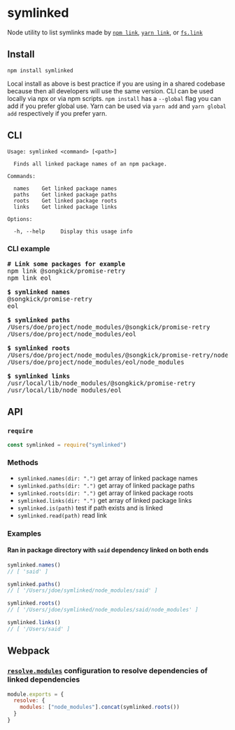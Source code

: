 # symlinked
Node utility to list symlinks made by [`npm link`](https://docs.npmjs.com/cli/link), [`yarn link`](https://yarnpkg.com/lang/en/docs/cli/link/), or [`fs.link`](https://nodejs.org/api/fs.html)

## Install

```
npm install symlinked
```

Local install as above is best practice if you are using in a shared codebase because then all developers will use the same version. CLI can be used locally via npx or via npm scripts. `npm install` has a `--global` flag you can add if you prefer global use. Yarn can be used via `yarn add` and `yarn global add` respectively if you prefer yarn.

## CLI

```
Usage: symlinked <command> [<path>]

  Finds all linked package names of an npm package.

Commands:

  names    Get linked package names
  paths    Get linked package paths
  roots    Get linked package roots
  links    Get linked package links

Options:

  -h, --help     Display this usage info
```

### CLI example

<pre>
<b># Link some packages for example</b>
npm link @songkick/promise-retry
npm link eol

<b>$ symlinked names</b>
@songkick/promise-retry
eol

<b>$ symlinked paths</b>
/Users/doe/project/node_modules/@songkick/promise-retry
/Users/doe/project/node_modules/eol

<b>$ symlinked roots</b>
/Users/doe/project/node_modules/@songkick/promise-retry/node_modules
/Users/doe/project/node_modules/eol/node_modules

<b>$ symlinked links</b>
/usr/local/lib/node_modules/@songkick/promise-retry
/usr/local/lib/node_modules/eol
</pre>

## API

### `require`
```js
const symlinked = require("symlinked")
```

### Methods
- `symlinked.names(dir: ".")` get array of linked package names
- `symlinked.paths(dir: ".")` get array of linked package paths
- `symlinked.roots(dir: ".")` get array of linked package roots
- `symlinked.links(dir: ".")` get array of linked package links
- `symlinked.is(path)` test if path exists and is linked
- `symlinked.read(path)` read link

### Examples
#### Ran in package directory with `said` dependency linked on both ends
```js
symlinked.names()
// [ 'said' ]
```

```js
symlinked.paths()
// [ '/Users/jdoe/symlinked/node_modules/said' ]
```

```js
symlinked.roots()
// [ '/Users/jdoe/symlinked/node_modules/said/node_modules' ]
```

```js
symlinked.links()
// [ '/Users/said' ]
```

## Webpack
### [`resolve.modules`](https://webpack.js.org/configuration/resolve/#resolve-modules) configuration to resolve dependencies of linked dependencies

```js
module.exports = {
  resolve: {
    modules: ["node_modules"].concat(symlinked.roots())
  }
}
```
